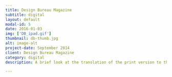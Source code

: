 ```yaml
---
title: Design Bureau Magazine
subtitle: digital
layout: default
modal-id: 5
date: 2016-01-03
img: ['DB_ipad.gif']
thumbnail: db-thumb.jpg
alt: image-alt
project-date: September 2014
client: Design Bureau Magazine
category: digital
description: A brief look at the translation of the print version to the ipad-optimized digital publication I did for <a href="http://www.wearedesignbureau.com/">Design Bureau Magazine</a>

---
```

